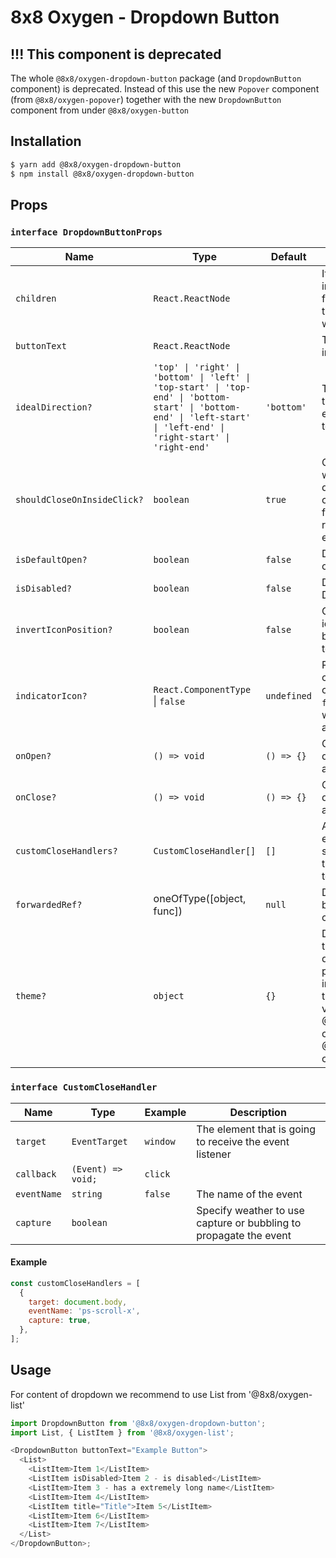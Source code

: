 # 8x8 Oxygen - Dropdown Button

## !!! This component is deprecated

The whole `@8x8/oxygen-dropdown-button` package (and `DropdownButton` component) is deprecated. Instead of this use the new `Popover` component (from `@8x8/oxygen-popover`) together with the new `DropdownButton` component from under `@8x8/oxygen-button`

## Installation

```sh
$ yarn add @8x8/oxygen-dropdown-button
$ npm install @8x8/oxygen-dropdown-button
```

## Props

### `interface DropdownButtonProps`

| Name                        | Type                                                                                                                                                                 | Default     | Description                                                                                                                                |
| --------------------------- | -------------------------------------------------------------------------------------------------------------------------------------------------------------------- | ----------- | ------------------------------------------------------------------------------------------------------------------------------------------ |
| `children`                  | `React.ReactNode`                                                                                                                                                    |             | Items rendered inside the floating part of the dropdown when open                                                                          |
| `buttonText`                | `React.ReactNode`                                                                                                                                                    |             | Text rendered inside the button                                                                                                            |
| `idealDirection?`           | `'top' \| 'right' \| 'bottom' \| 'left' \| 'top-start' \| 'top-end' \| 'bottom-start' \| 'bottom-end' \| 'left-start' \| 'left-end' \| 'right-start' \| 'right-end'` | `'bottom'`  | The direction of the floating element (relative to the button)                                                                             |
| `shouldCloseOnInsideClick?` | `boolean`                                                                                                                                                            | `true`      | Controls whether the dropdown will close when the floating part receives click events                                                      |
| `isDefaultOpen?`            | `boolean`                                                                                                                                                            | `false`     | DropdownButton open by default                                                                                                             |
| `isDisabled?`               | `boolean`                                                                                                                                                            | `false`     | Disables the DropdownButton                                                                                                                |
| `invertIconPosition?`       | `boolean`                                                                                                                                                            | `false`     | Controls the icon position: before/after the text                                                                                          |
| `indicatorIcon?`            | `React.ComponentType` \| `false`                                                                                                                                     | `undefined` | Receives custom Icon component - on `false` value it will not render any icon                                                              |
| `onOpen?`                   | `() => void`                                                                                                                                                         | `() => {}`  | Callback after dropdown open action                                                                                                        |
| `onClose?`                  | `() => void`                                                                                                                                                         | `() => {}`  | Callback after dropdown close action                                                                                                       |
| `customCloseHandlers?`      | `CustomCloseHandler[]`                                                                                                                                               | `[]`        | Array containing events that should trigger the hiding of the tooltip                                                                      |
| `forwardedRef?`             | oneOfType([object, func])                                                                                                                                            | `null`      | DropdownButton button component ref                                                                                                        |
| `theme?`                    | `object`                                                                                                                                                             | `{}`        | DropdownButton theme object, default value provided by the internal Oxygen theme provider via @8x8/oxygen-config and @8x8/oxygen-constants |

### `interface CustomCloseHandler`

| Name        | Type               | Example  | Description                                                       |
| ----------- | ------------------ | -------- | ----------------------------------------------------------------- |
| `target`    | `EventTarget`      | `window` | The element that is going to receive the event listener           |
| `callback`  | `(Event) => void;` | `click`  |                                                                   |
| `eventName` | `string`           | `false`  | The name of the event                                             |
| `capture`   | `boolean`          |          | Specify weather to use capture or bubbling to propagate the event |

#### Example

```js
const customCloseHandlers = [
  {
    target: document.body,
    eventName: 'ps-scroll-x',
    capture: true,
  },
];
```

## Usage

For content of dropdown we recommend to use List from '@8x8/oxygen-list'

```js
import DropdownButton from '@8x8/oxygen-dropdown-button';
import List, { ListItem } from '@8x8/oxygen-list';

<DropdownButton buttonText="Example Button">
  <List>
    <ListItem>Item 1</ListItem>
    <ListItem isDisabled>Item 2 - is disabled</ListItem>
    <ListItem>Item 3 - has a extremely long name</ListItem>
    <ListItem>Item 4</ListItem>
    <ListItem title="Title">Item 5</ListItem>
    <ListItem>Item 6</ListItem>
    <ListItem>Item 7</ListItem>
  </List>
</DropdownButton>;
```
